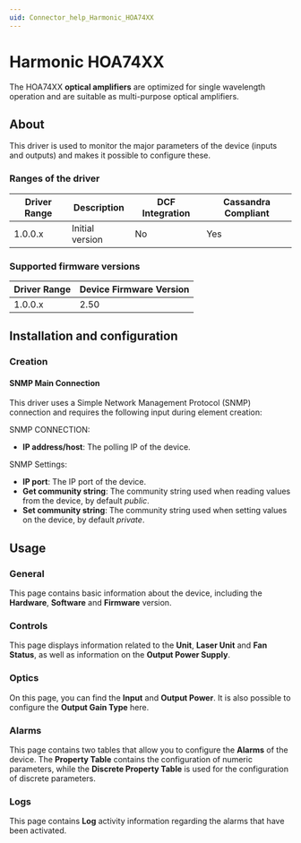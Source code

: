 ```yaml
---
uid: Connector_help_Harmonic_HOA74XX
---
```


# Harmonic HOA74XX

The HOA74XX **optical amplifiers** are optimized for single wavelength operation and are suitable as multi-purpose optical amplifiers.

## About

This driver is used to monitor the major parameters of the device (inputs and outputs) and makes it possible to configure these.

### Ranges of the driver

| **Driver Range** | **Description** | **DCF Integration** | **Cassandra Compliant** |
|------------------|-----------------|---------------------|-------------------------|
| 1.0.0.x          | Initial version | No                  | Yes                     |

### Supported firmware versions

| **Driver Range** | **Device Firmware Version** |
|------------------|-----------------------------|
| 1.0.0.x          | 2.50                        |

## Installation and configuration

### Creation

#### SNMP Main Connection

This driver uses a Simple Network Management Protocol (SNMP) connection and requires the following input during element creation:

SNMP CONNECTION:

- **IP address/host**: The polling IP of the device.

SNMP Settings:

- **IP port**: The IP port of the device.
- **Get community string**: The community string used when reading values from the device, by default *public*.
- **Set community string**: The community string used when setting values on the device, by default *private*.

## Usage

### General

This page contains basic information about the device, including the **Hardware**, **Software** and **Firmware** version.

### Controls

This page displays information related to the **Unit**, **Laser Unit** and **Fan Status**, as well as information on the **Output Power Supply**.

### Optics

On this page, you can find the **Input** and **Output Power**. It is also possible to configure the **Output Gain Type** here.

### Alarms

This page contains two tables that allow you to configure the **Alarms** of the device. The **Property Table** contains the configuration of numeric parameters, while the **Discrete Property Table** is used for the configuration of discrete parameters.

### Logs

This page contains **Log** activity information regarding the alarms that have been activated.
